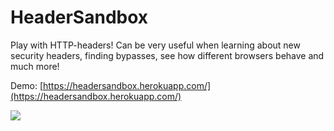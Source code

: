 # HeaderSandbox
Play with HTTP-headers! Can be very useful when learning about new security headers, finding bypasses, see how different browsers behave and much more! 

Demo: [https://headersandbox.herokuapp.com/](https://headersandbox.herokuapp.com/)

![](https://i.imgur.com/r9cw6HW.png)
